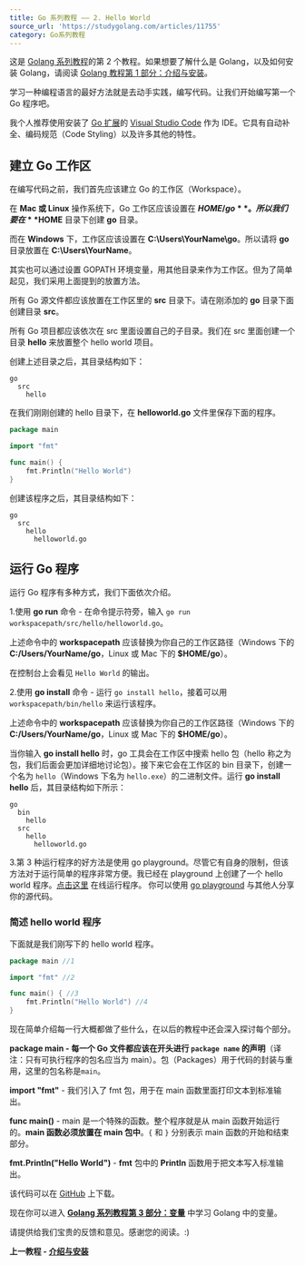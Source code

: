 ```yaml
---
title: Go 系列教程 —— 2. Hello World
source_url: 'https://studygolang.com/articles/11755'
category: Go系列教程
---
```


这是 [Golang 系列教程](/subject/2)的第 2 个教程。如果想要了解什么是 Golang，以及如何安装 Golang，请阅读 [Golang 教程第 1 部分：介绍与安装](/articles/11706)。

学习一种编程语言的最好方法就是去动手实践，编写代码。让我们开始编写第一个 Go 程序吧。

我个人推荐使用安装了 [Go 扩展](https://marketplace.visualstudio.com/items?itemName=lukehoban.Go)的 [Visual Studio Code](https://code.visualstudio.com/) 作为 IDE。它具有自动补全、编码规范（Code Styling）以及许多其他的特性。

## 建立 Go 工作区
在编写代码之前，我们首先应该建立 Go 的工作区（Workspace）。

在 **Mac 或 Linux** 操作系统下，Go 工作区应该设置在 **$HOME/go**。所以我们要在 **$HOME** 目录下创建 **go** 目录。

而在 **Windows** 下，工作区应该设置在 **C:\Users\YourName\go**。所以请将 **go** 目录放置在 **C:\Users\YourName**。

其实也可以通过设置 GOPATH 环境变量，用其他目录来作为工作区。但为了简单起见，我们采用上面提到的放置方法。

所有 Go 源文件都应该放置在工作区里的 **src** 目录下。请在刚添加的 **go** 目录下面创建目录 **src**。

所有 Go 项目都应该依次在 src 里面设置自己的子目录。我们在 src 里面创建一个目录 **hello** 来放置整个 hello world 项目。

创建上述目录之后，其目录结构如下：
```
go
  src
    hello
```

在我们刚刚创建的 hello 目录下，在 **helloworld.go** 文件里保存下面的程序。
```go
package main

import "fmt"

func main() {  
    fmt.Println("Hello World")
}
```
创建该程序之后，其目录结构如下：
```
go
  src
    hello
      helloworld.go
```

## 运行 Go 程序

运行 Go 程序有多种方式，我们下面依次介绍。

1.使用 **go run** 命令 - 在命令提示符旁，输入 `go run workspacepath/src/hello/helloworld.go`。

上述命令中的 **workspacepath** 应该替换为你自己的工作区路径（Windows 下的 **C:/Users/YourName/go**，Linux 或 Mac 下的 **$HOME/go**）。

在控制台上会看见 `Hello World` 的输出。

2.使用 **go install** 命令 - 运行 `go install hello`，接着可以用 `workspacepath/bin/hello` 来运行该程序。

上述命令中的 **workspacepath** 应该替换为你自己的工作区路径（Windows 下的 **C:/Users/YourName/go**，Linux 或 Mac 下的 **$HOME/go**）。

当你输入 **go install hello** 时，go 工具会在工作区中搜索 hello 包（hello 称之为包，我们后面会更加详细地讨论包）。接下来它会在工作区的 bin 目录下，创建一个名为 `hello`（Windows 下名为 `hello.exe`）的二进制文件。运行 **go install hello** 后，其目录结构如下所示：
```
go
  bin
    hello
  src
    hello
      helloworld.go
```
3.第 3 种运行程序的好方法是使用 go playground。尽管它有自身的限制，但该方法对于运行简单的程序非常方便。我已经在 playground 上创建了一个 hello world 程序。[点击这里](https://play.golang.org/p/VtXafkQHYe) 在线运行程序。
你可以使用 [go playground](https://play.golang.org) 与其他人分享你的源代码。

### 简述 hello world 程序

下面就是我们刚写下的 hello world 程序。

```go
package main //1

import "fmt" //2

func main() { //3  
	fmt.Println("Hello World") //4
}
```
现在简单介绍每一行大概都做了些什么，在以后的教程中还会深入探讨每个部分。

**package main - 每一个 Go 文件都应该在开头进行 `package name` 的声明**（译注：只有可执行程序的包名应当为 main）。包（Packages）用于代码的封装与重用，这里的包名称是`main`。

**import "fmt"** - 我们引入了 fmt 包，用于在 main 函数里面打印文本到标准输出。

**func main()** - main 是一个特殊的函数。整个程序就是从 main 函数开始运行的。**main 函数必须放置在 main 包中**。`{` 和 `}` 分别表示 main 函数的开始和结束部分。

**fmt.Println("Hello World")** - **fmt** 包中的 **Println** 函数用于把文本写入标准输出。

该代码可以在 [GitHub](https://github.com/golangbot/hello) 上下载。

现在你可以进入 **[Golang 系列教程第 3 部分：变量](/articles/11756)** 中学习 Golang 中的变量。

请提供给我们宝贵的反馈和意见。感谢您的阅读。:)

**上一教程 - [介绍与安装](https://studygolang.com/articles/11706)**

